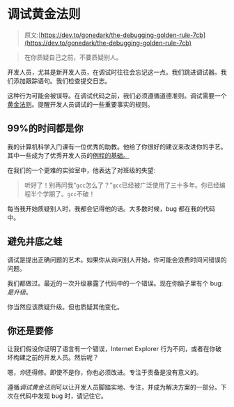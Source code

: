 # 调试黄金法则

> 原文:[https://dev.to/gonedark/the-debugging-golden-rule-7cb](https://dev.to/gonedark/the-debugging-golden-rule-7cb)

> 在你质疑自己之前，不要质疑别人。

开发人员，尤其是新开发人员，在调试时往往会忘记这一点。我们跳进调试器。我们添加跟踪语句。我们检查提交日志。

这种行为可能会被误导。在调试代码之前，我们必须遵循道德准则。调试需要一个[黄金法则](http://en.wikipedia.org/wiki/Golden_Rule)。提醒开发人员调试的一些重要事实的规则。

## 99%的时间都是你

我的计算机科学入门课有一位优秀的助教。他给了你很好的建议来改进你的手艺。其中一些成为了优秀开发人员的[例程的基础。](https://jason.pureconcepts.net/2009/12/good_developer_routines/)

在我们的一个更难的实验室中，他表达了对班级的失望:

> 听好了！别再问我“`gcc`怎么了？”`gcc`已经被广泛使用了三十多年。你已经编程半个学期了。`gcc`不破！

每当我开始质疑别人时，我都会记得他的话。大多数时候，bug 都在我的代码中。

## 避免井底之蛙

调试是提出正确问题的艺术。如果你从询问别人开始，你可能会浪费时间问错误的问题。

我们都做过。最近的一次升级暴露了代码中的一个错误。现在你脑子里有个 bug:*是升级*。

你当然应该质疑升级。但也质疑其他变化。

## 你还是要修

让我们假设你证明了语言有一个错误，Internet Explorer 行为不同，或者在你破坏构建之前的开发人员。然后呢？

嗯，*你*还得修。即使不是你，你也必须改进。专注于责备是没有意义的。

遵循*调试黄金法则*可以让开发人员脚踏实地、专注，并成为解决方案的一部分。下次在代码中发现 bug 时，请记住它。